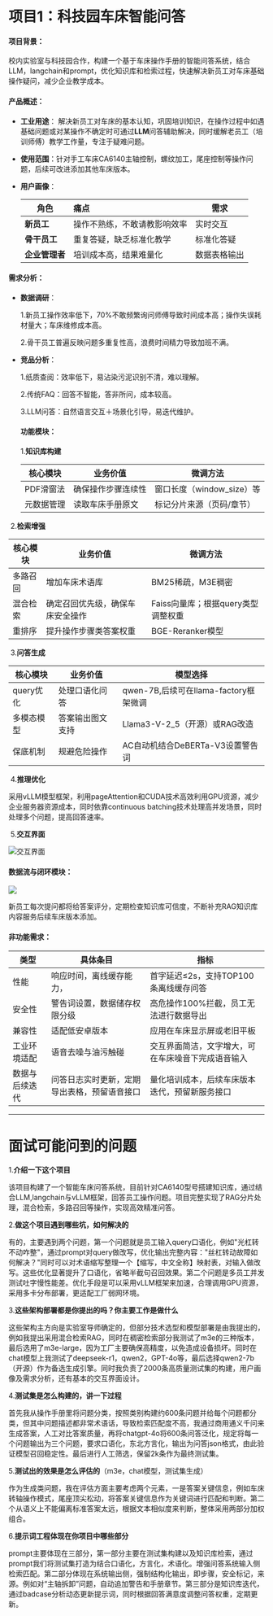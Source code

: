 # 项目1：科技园车床智能问答

####      项目背景：

  校内实验室与科技园合作，构建一个基于车床操作手册的智能问答系统，结合LLM，langchain和prompt，优化知识库和检索过程，快速解决新员工对车床基础操作疑问，减少企业教学成本。

#### 产品概述：

- **工业用途**： 解决新员工对车床的基本认知，巩固培训知识，在操作过程中如遇基础问题或对某操作不确定时可通过**LLM**问答辅助解决，同时缓解老员工（培训师傅）教学工作量，专注于疑难问题。

- **使用范围**：针对手工车床CA6140主轴控制，螺纹加工，尾座控制等操作问题，后续可改进添加其他车床版本。

- **用户画像**：

  | 角色           | 痛点                         | 需求         |
  | -------------- | :--------------------------- | ------------ |
  | **新员工**     | 操作不熟练，不敢请教影响效率 | 实时交互     |
  | **骨干员工**   | 重复答疑，缺乏标准化教学     | 标准化答疑   |
  | **企业管理者** | 培训成本高，结果难量化       | 数据表格输出 |

####     需求分析：

- **数据调研**：

  1.新员工操作效率低下，70%不敢频繁询问师傅导致时间成本高；操作失误耗材量大；车床维修成本高。

  2.骨干员工普遍反映问题多重复性高，浪费时间精力导致加班不满。

- **竞品分析**：

  1.纸质查阅：效率低下，易沾染污泥识别不清，难以理解。

  2.传统FAQ：回答不智能，答非所问，成本较高。

  3.LLM问答：自然语言交互＋场景化引导，易迭代维护。

  #### 功能模块：

  1.**知识库构建**

  | 核心模块   | 业务价值           | 微调方法                  |
  | ---------- | ------------------ | ------------------------- |
  | PDF滑窗法  | 确保操作步骤连续性 | 窗口长度（window_size）等 |
  | 元数据管理 | 读取车床手册原文   | 标记分片来源（页码/章节） |

​       2.**检索增强**   

| 核心模块 | 业务价值                         | 微调方法                           |
| -------- | -------------------------------- | ---------------------------------- |
| 多路召回 | 增加车床术语库                   | BM25稀疏，M3E稠密                  |
| 混合检索 | 确定召回优先级，确保车床安全操作 | Faiss向量库；根据query类型调整权重 |
| 重排序   | 提升操作步骤类答案权重           | BGE-Reranker模型                   |

​        3.**问答生成**

| 核心模块   | 业务价值         | 模型选择                              |
| ---------- | ---------------- | ------------------------------------- |
| query优化  | 处理口语化问答   | qwen-7B,后续可在llama-factory框架微调 |
| 多模态模型 | 答案输出图文支持 | Llama3-V-2_5（开源）或RAG改造         |
| 保底机制   | 规避危险操作     | AC自动机结合DeBERTa-V3设置警告词      |

​       4.**推理优化**

采用vLLM模型框架，利用pageAttention和CUDA技术高效利用GPU资源，减少企业服务器资源成本，同时依靠continuous batching技术处理高并发场景，同时处理多个问题，提高回答速率。

​       5.**交互界面**

![交互界面](https://github.com/get259/PM/raw/main/交互界面.png)

#### 数据流与闭环模块：

![](C:\Users\fg\Desktop\image\数据闭环.png)

新员工每次提问都将给答案评分，定期检查知识库可信度，不断补充RAG知识库内容服务后续车床版本添加。

#### 非功能需求：

| 类型           | 具体条目                                     | 指标                                               |
| -------------- | -------------------------------------------- | -------------------------------------------------- |
| 性能           | 响应时间，离线缓存能力，                     | 首字延迟≤2s，支持TOP100条离线缓存问答              |
| 安全性         | 警告词设置，数据储存权限分级                 | 高危操作100%拦截，员工无法进行数据导出             |
| 兼容性         | 适配低安卓版本                               | 应用在车床显示屏或老旧平板                         |
| 工业环境适配   | 语音去噪与油污触碰                           | 交互界面简洁，文字增大，可在车床噪音下完成语音输入 |
| 数据与后续迭代 | 问答日志实时更新，定期导出表格，预留语音接口 | 量化培训成本，后续车床版本迭代，预留新服务接口     |

------

# 面试可能问到的问题

1.**介绍一下这个项目**

该项目构建了一个智能车床问答系统，目前针对CA6140型号搭建知识库，通过结合LLM,langchain与vLLM框架，回答员工操作问题。项目完整实现了RAG分片处理，混合检索，多路召回等操作，实现高效精准问答。

2.**做这个项目遇到哪些坑，如何解决的**  

有的，主要遇到两个问题，第一个问题就是员工输入query口语化，例如"光杠转不动咋整"，通过prompt对query做改写，优化输出完整内容："丝杠转动故障如何解决？"同时可以对术语缩写整理一个【缩写，中文全称】映射表，对输入做改写。这些优化显著提升了口语化，省略半截句召回效果。第二个问题是多员工并发测试吐字慢性能差。优化手段是可以采用vLLM框架来加速，合理调用GPU资源，采用多卡分布部署，更适配工厂弱网环境。

3.**这些架构部署都是你提出的吗？你主要工作是做什么**

这些架构主方向是实验室导师确定的，但部分技术选型和模型部署是由我提出的，例如我提出采用混合检索RAG，同时在稠密检索部分我测试了m3e的三种版本，最后选用了m3e-large，因为工厂主要确保高精度，以免造成设备损坏。同时在chat模型上我测试了deepseek-r1，qwen2，GPT-4o等，最后选择qwen2-7b（开源）作为备选生成引擎。同时我负责了2000条高质量测试集的构建，用户画像及需求分析，还有基本的交互界面设计。

4.**测试集是怎么构建的，讲一下过程**

首先我从操作手册里将问题分类，按照类别构建约600条问题并给每个问题都分类，但其中问题描述都非常术语话，导致检索匹配度不高，我通过商用通义千问来生成答案，人工对比答案质量，再将chatgpt-4o将600条问答泛化，规定将每一个问题输出为三个问题，要求口语化，东北方言化，输出为问答json格式，由此验证模型召回稳定性。最后进行人工筛选，保留2k条作为最终测试集。

5.**测试出的效果是怎么评估的**（m3e，chat模型，测试集生成）

作为生成类问题，我在评估方面主要考虑两个元素，一是答案关键信息，例如车床转轴操作模式，尾座顶尖松动，将答案关键信息作为关键词进行匹配和判断。第二个从语义上不能偏离标准答案太远，根据文本相似度来判断，整体采用两部分加权组合。

6.**提示词工程体现在你项目中哪些部分**

prompt主要体现在三部分，第一部分主要在测试集构建以及知识库检索，通过prompt我们将测试集打造为结合口语化，方言化，术语化。增强问答系统输入侧检索匹配。第二部分体现在系统输出侧，强制结构化输出，即步骤，安全标记，来源。例如对“主轴拆卸”问题，自动追加警告和手册章节。第三部分是知识库迭代，通过badcase分析动态更新提示词，同时根据回答满意度调整问答权重，定期更新。









